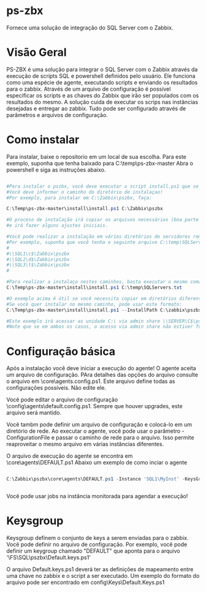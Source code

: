# ps-zbx
Fornece uma solução de integração do SQL Server com o Zabbix.

# Visão Geral

PS-ZBX é uma solução para integrar o SQL Server com o Zabbix através da execução de scripts SQL e powershell definidos pelo usuário. Ele funciona como uma espécie de agente, executando scripts e enviando os resultados para o zabbix.
Através de um arquivo de configuração é possível especificar os scripts e as chaves do Zabbix que irão ser populados com os resultados do mesmo.
A solução cuida de executar os scrips nas instãncias desejadas e entregar ao zabbix.
Tudo pode ser configurado através de parâmetros e arquivos de configuração.


# Como instalar 
Para instalar, baixe o repositorio em um local de sua escolha.
Para este exemplo, suponha que tenha baixado para C:\temp\ps-zbx-master
Abra o powershell e siga as instruções abaixo.

```powershell

#Para instalar o pszbx, você deve executar o script install.ps1 que se encontra no diretorio install.
#Você deve informar o caminho do diretório de instalaçao!
#Por exemplo, para instalar em C:\Zabbix\pszbx, faça:

C:\Temp\ps-zbx-master\install\install.ps1 C:\Zabbix\pszbx

#O proceso de instalação irá copiar os arquivos necessários (boa parte é um cópia dos arquivos baixados).
#e irá fazer alguns ajustes iniciais.

#Você pode realizar a instalação em vários diretórios de servidores remotos.
#Por exemplo, suponha que você tenha o seguinte arquivo C:\temp\SQLServers.txt
#
#\\SQL1\c$\Zabbix\pszbx
#\\SQL2\d$\Zabbix\pszbx
#\\SQL3\t$\Zabbix\pszbx
#

#Para realizar a instalaço nestes caminhos, basta executar o mesmo comando, passando o caminho do arquivo:
C:\Temp\ps-zbx-master\install\install.ps1 C:\temp\SQLServers.txt

#O exemplo acima é útil se você necessita copiar em diretórios diferentes!
#Se você quer instalar no mesmo caminho, pode usar este formato:
C:\Temp\ps-zbx-master\install\install.ps1 --InstallPath C:\zabbix\pszbx -ServerNames 'SQL1','SQL2','SQL3'

#Este exemplo irá acessar as unidade C:\ via admin share \\SERVER\C$\pszbx.
#Note que se em ambos os casos, o acesso via admin share não estiver funcionando, você vai precisar fazer a instalação manual.

```


# Configuração básica
Após a instalação você deve iniciar a execução do agente!
O agente aceita um arquivo de configuração. PAra detalhes das opções do arquivo consulte o arquivo em \core\agents\.config.ps1. Este arquivo define todas as configurações possíveis. Não edite ele.

Você pode editar o arquivo de configuração \config\agents\default.config.ps1.
Sempre que houver upgrades, este arquivo será mantido.

Você tambm pode definir um arquivo de configuração e colocá-lo em um diretório de rede.
Ao executar o agente, você pode usar o parâmetro -ConfigurationFile e passar o caminho de rede para o arquivo.
Isso permite reaproveitar o mesmo arquivo em várias instâncias diferentes.

O arquivo de execução do agente se encontra em \core\agents\DEFAULT.ps1
Abaixo um exemplo de como inciar o agente

```powershell

C:\Zabbix\pszbx\core\agents\DEFAULT.ps1 -Instance 'SQL1\MyInst' -KeysGroup 'DEFAULT' -ConfigurationFile '\\FS\SQL\pszbx\config.ps1' -HostName 'INSTANCIASQL SQL1 MystInst'



```
Você pode usar jobs na instância monitorada para agendar a execução!

# Keysgroup
Keysgroup definem o conjunto de keys a serem enviadas para o zabbix.
Você pode definir no arquivo de configuração.
Por exemplo, você pode definir um keygroup chamado "DEFAULT" que aponta para o arquivo '\\FS\SQL\pszbx\Default.keys.ps1'

O arquivo Default.keys.ps1 deverá ter as definições de mapeamento entre uma chave no zabbix e o script a ser executado.
Um exemplo do formato do arquivo pode ser encontrado em config\Keys\Default.Keys.ps1



